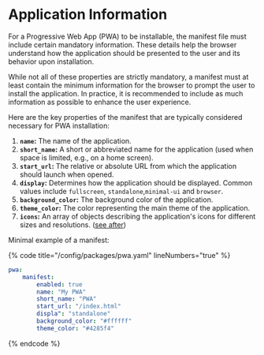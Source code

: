 # Application Information

For a Progressive Web App (PWA) to be installable, the manifest file must include certain mandatory information. These details help the browser understand how the application should be presented to the user and its behavior upon installation.

While not all of these properties are strictly mandatory, a manifest must at least contain the minimum information for the browser to prompt the user to install the application. In practice, it is recommended to include as much information as possible to enhance the user experience.

Here are the key properties of the manifest that are typically considered necessary for PWA installation:

1. **`name`:** The name of the application.
2. **`short_name`:** A short or abbreviated name for the application (used when space is limited, e.g., on a home screen).
3. **`start_url`:** The relative or absolute URL from which the application should launch when opened.
4. **`display`:** Determines how the application should be displayed. Common values include `fullscreen`, `standalone`,`minimal-ui` and `browser`.
5. **`background_color`:** The background color of the application.
6. **`theme_color`:** The color representing the main theme of the application.
7. **`icons`:** An array of objects describing the application's icons for different sizes and resolutions. ([see after](../icons.md))

Minimal example of a manifest:

{% code title="/config/packages/pwa.yaml" lineNumbers="true" %}
```yaml
pwa:
    manifest:
        enabled: true
        name: "My PWA"
        short_name: "PWA"
        start_url: "/index.html"
        displa": "standalone"
        background_color: "#ffffff"
        theme_color: "#4285f4"
```
{% endcode %}
